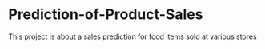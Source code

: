 # Prediction-of-Product-Sales
This project is about a sales prediction for food items sold at various stores
